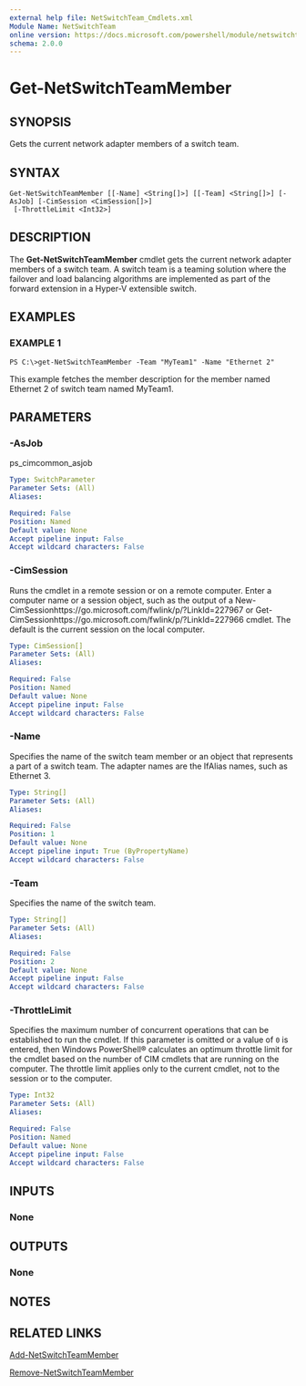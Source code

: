 ```yaml
---
external help file: NetSwitchTeam_Cmdlets.xml
Module Name: NetSwitchTeam
online version: https://docs.microsoft.com/powershell/module/netswitchteam/get-netswitchteammember?view=windowsserver2012-ps&wt.mc_id=ps-gethelp
schema: 2.0.0
---
```


# Get-NetSwitchTeamMember

## SYNOPSIS
Gets the current network adapter members of a switch team.

## SYNTAX

```
Get-NetSwitchTeamMember [[-Name] <String[]>] [[-Team] <String[]>] [-AsJob] [-CimSession <CimSession[]>]
 [-ThrottleLimit <Int32>]
```

## DESCRIPTION
The **Get-NetSwitchTeamMember** cmdlet gets the current network adapter members of a switch team.
A switch team is a teaming solution where the failover and load balancing algorithms are implemented as part of the forward extension in a Hyper-V extensible switch.

## EXAMPLES

### EXAMPLE 1
```
PS C:\>get-NetSwitchTeamMember -Team "MyTeam1" -Name "Ethernet 2"
```

This example fetches the member description for the member named Ethernet 2 of switch team named MyTeam1.

## PARAMETERS

### -AsJob
ps_cimcommon_asjob

```yaml
Type: SwitchParameter
Parameter Sets: (All)
Aliases: 

Required: False
Position: Named
Default value: None
Accept pipeline input: False
Accept wildcard characters: False
```

### -CimSession
Runs the cmdlet in a remote session or on a remote computer.
Enter a computer name or a session object, such as the output of a New-CimSessionhttps://go.microsoft.com/fwlink/p/?LinkId=227967 or Get-CimSessionhttps://go.microsoft.com/fwlink/p/?LinkId=227966 cmdlet.
The default is the current session on the local computer.

```yaml
Type: CimSession[]
Parameter Sets: (All)
Aliases: 

Required: False
Position: Named
Default value: None
Accept pipeline input: False
Accept wildcard characters: False
```

### -Name
Specifies the name of the switch team member or an object that represents a part of a switch team.
The adapter names are the IfAlias names, such as Ethernet 3.

```yaml
Type: String[]
Parameter Sets: (All)
Aliases: 

Required: False
Position: 1
Default value: None
Accept pipeline input: True (ByPropertyName)
Accept wildcard characters: False
```

### -Team
Specifies the name of the switch team.

```yaml
Type: String[]
Parameter Sets: (All)
Aliases: 

Required: False
Position: 2
Default value: None
Accept pipeline input: False
Accept wildcard characters: False
```

### -ThrottleLimit
Specifies the maximum number of concurrent operations that can be established to run the cmdlet.
If this parameter is omitted or a value of `0` is entered, then Windows PowerShell® calculates an optimum throttle limit for the cmdlet based on the number of CIM cmdlets that are running on the computer.
The throttle limit applies only to the current cmdlet, not to the session or to the computer.

```yaml
Type: Int32
Parameter Sets: (All)
Aliases: 

Required: False
Position: Named
Default value: None
Accept pipeline input: False
Accept wildcard characters: False
```

## INPUTS

### None

## OUTPUTS

### None

## NOTES

## RELATED LINKS

[Add-NetSwitchTeamMember](./Add-NetSwitchTeamMember.md)

[Remove-NetSwitchTeamMember](./Remove-NetSwitchTeamMember.md)

